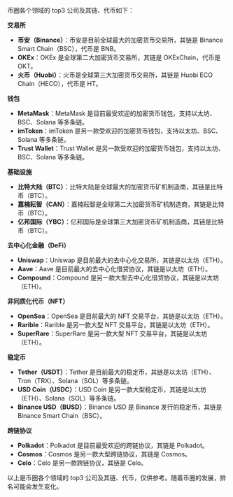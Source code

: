 币圈各个领域的 top3 公司及其链、代币如下：

**交易所**

- **币安（Binance）**：币安是目前全球最大的加密货币交易所，其链是 Binance Smart Chain（BSC），代币是 BNB。
- **OKEx**：OKEx 是全球第二大加密货币交易所，其链是 OKExChain，代币是 OKT。
- **火币（Huobi）**：火币是全球第三大加密货币交易所，其链是 Huobi ECO Chain（HECO），代币是 HT。

**钱包**

- **MetaMask**：MetaMask 是目前最受欢迎的加密货币钱包，支持以太坊、BSC、Solana 等多条链。
- **imToken**：imToken 是另一款受欢迎的加密货币钱包，支持以太坊、BSC、Solana 等多条链。
- **Trust Wallet**：Trust Wallet 是另一款受欢迎的加密货币钱包，支持以太坊、BSC、Solana 等多条链。

**基础设施**

- **比特大陆（BTC）**：比特大陆是全球最大的加密货币矿机制造商，其链是比特币（BTC）。
- **嘉楠耘智（CAN）**：嘉楠耘智是全球第二大加密货币矿机制造商，其链是比特币（BTC）。
- **亿邦国际（YBC）**：亿邦国际是全球第三大加密货币矿机制造商，其链是比特币（BTC）。

**去中心化金融（DeFi）**

- **Uniswap**：Uniswap 是目前最大的去中心化交易所，其链是以太坊（ETH）。
- **Aave**：Aave 是目前最大的去中心化借贷协议，其链是以太坊（ETH）。
- **Compound**：Compound 是另一款大型去中心化借贷协议，其链是以太坊（ETH）。

**非同质化代币（NFT）**

- **OpenSea**：OpenSea 是目前最大的 NFT 交易平台，其链是以太坊（ETH）。
- **Rarible**：Rarible 是另一款大型 NFT 交易平台，其链是以太坊（ETH）。
- **SuperRare**：SuperRare 是另一款大型 NFT 交易平台，其链是以太坊（ETH）。

**稳定币**

- **Tether（USDT）**：Tether 是目前最大的稳定币，其链是以太坊（ETH）、Tron（TRX）、Solana（SOL）等多条链。
- **USD Coin（USDC）**：USD Coin 是另一款大型稳定币，其链是以太坊（ETH）、Solana（SOL）等多条链。
- **Binance USD（BUSD）**：Binance USD 是 Binance 发行的稳定币，其链是 Binance Smart Chain（BSC）。

**跨链协议**

- **Polkadot**：Polkadot 是目前最受欢迎的跨链协议，其链是 Polkadot。
- **Cosmos**：Cosmos 是另一款大型跨链协议，其链是 Cosmos。
- **Celo**：Celo 是另一款跨链协议，其链是 Celo。

以上是币圈各个领域的 top3 公司及其链、代币，仅供参考。随着币圈的发展，排名可能会发生变化。